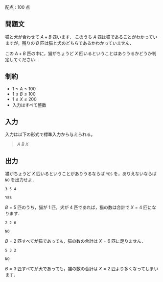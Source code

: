 配点 : $100$ 点

## 問題文

猫と犬が合わせて $A + B$ 匹います．
このうち $A$ 匹は猫であることがわかっていますが，残りの $B$ 匹は猫と犬のどちらであるかわかっていません．

この $A + B$ 匹の中に，猫がちょうど $X$ 匹いるということはありうるかどうか判定してください．

## 制約

- $1 \leq A \leq 100$
- $1 \leq B \leq 100$
- $1 \leq X \leq 200$
- 入力はすべて整数

## 入力

入力は以下の形式で標準入力から与えられる。

> $A$ $B$ $X$

## 出力

猫がちょうど $X$ 匹いるということがありうるならば `YES` を，ありえないならば `NO` を出力せよ．

```input1
3 5 4
```

```output1
YES
```

$B = 5$ 匹のうち，猫が $1$ 匹，犬が $4$ 匹であれば，猫の数は合計で $X = 4$ 匹になります．

```input2
2 2 6
```

```output2
NO
```

$B = 2$ 匹すべてが猫であっても，猫の数の合計は $X = 6$ 匹に足りません．

```input3
5 3 2
```

```output3
NO
```

$B = 3$ 匹すべてが犬であっても，猫の数の合計は $X = 2$ 匹より多くなってしまいます．